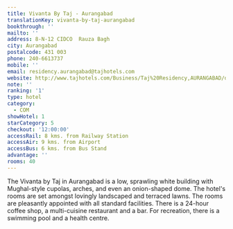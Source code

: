 ```yaml
---
title: Vivanta By Taj - Aurangabad
translationKey: vivanta-by-taj-aurangabad
bookthrough: ''
mailto: ''
address: 8-N-12 CIDCO  Rauza Bagh
city: Aurangabad
postalcode: 431 003
phone: 240-6613737
mobile: ''
email: residency.aurangabad@tajhotels.com
website: http://www.tajhotels.com/Business/Taj%20Residency,AURANGABAD/default.htm
note: ''
ranking: '1'
type: hotel
category:
  - COM
showHotel: 1
starCategory: 5
checkout: '12:00:00'
accessRail: 8 kms. from Railway Station
accessAir: 9 kms. from Airport
accessBus: 6 kms. from Bus Stand
advantage: ''
rooms: 40
---
```

The Vivanta by Taj in Aurangabad is a low, sprawling white building with Mughal-style cupolas, arches, and even an onion-shaped dome. The hotel's rooms are set amongst lovingly landscaped and terraced lawns. The rooms are pleasantly appointed with all standard facilities. There is a 24-hour coffee shop, a multi-cuisine restaurant and a bar. For recreation, there is a swimming pool and a health centre.